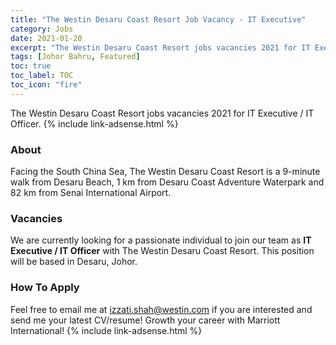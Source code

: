 ```yaml
---
title: "The Westin Desaru Coast Resort Job Vacancy - IT Executive" 
category: Jobs 
date: 2021-01-20
excerpt: "The Westin Desaru Coast Resort jobs vacancies 2021 for IT Executive / IT Officer." 
tags: [Johor Bahru, Featured] 
toc: true 
toc_label: TOC 
toc_icon: "fire" 
--- 
```


The Westin Desaru Coast Resort jobs vacancies 2021 for IT Executive / IT Officer.
{% include link-adsense.html %} 

### About
Facing the South China Sea, The Westin Desaru Coast Resort is a 9-minute walk from Desaru Beach, 1 km from Desaru Coast Adventure Waterpark and 82 km from Senai International Airport.

### Vacancies
We are currently looking for a passionate individual to join our team as **IT Executive / IT Officer** with The Westin Desaru Coast Resort. This position will be based in Desaru, Johor.

### How To Apply
Feel free to email me at izzati.shah@westin.com if you are interested and send me your latest CV/resume! Growth your career with Marriott International! 
{% include link-adsense.html %} 